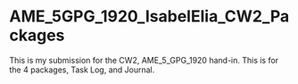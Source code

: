 # AME_5GPG_1920_IsabelElia_CW2_Packages
 This is my submission for the CW2, AME_5_GPG_1920 hand-in. This is for the 4 packages, Task Log, and Journal.
